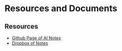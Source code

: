 # Resources and Documents

>
<!-- markdownlint-disable MD033 -->

## Resources

- <a href="https://ealcaraz85.github.io/IA.io/">Github Page of AI Notes</a>
- <a href="https://www.dropbox.com/scl/fo/tf9swvr39olsxnluw162j/h?rlkey=x0c9xcgyn8ebc0feb8x64pgos&st=7730psi7&dl=0">Dropbox of Notes</a>
